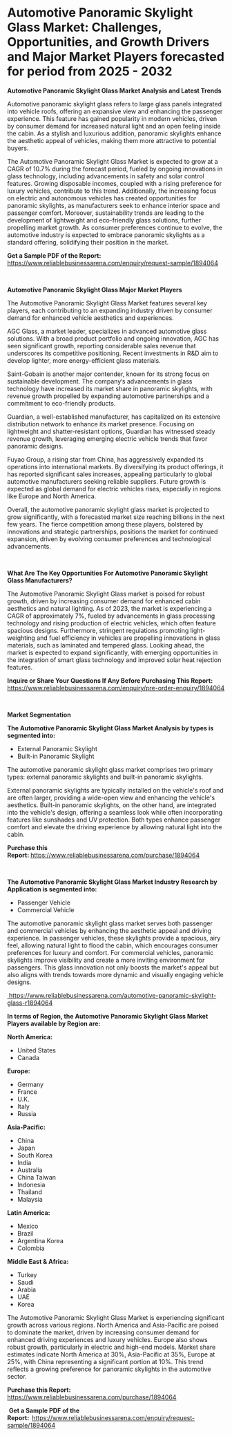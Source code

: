 <p><h1>Automotive Panoramic Skylight Glass Market: Challenges, Opportunities, and Growth Drivers and Major Market Players forecasted for period from 2025 - 2032</h1></p><p><strong>Automotive Panoramic Skylight Glass Market Analysis and Latest Trends</strong></p>
<p><p>Automotive panoramic skylight glass refers to large glass panels integrated into vehicle roofs, offering an expansive view and enhancing the passenger experience. This feature has gained popularity in modern vehicles, driven by consumer demand for increased natural light and an open feeling inside the cabin. As a stylish and luxurious addition, panoramic skylights enhance the aesthetic appeal of vehicles, making them more attractive to potential buyers.</p><p>The Automotive Panoramic Skylight Glass Market is expected to grow at a CAGR of 10.7% during the forecast period, fueled by ongoing innovations in glass technology, including advancements in safety and solar control features. Growing disposable incomes, coupled with a rising preference for luxury vehicles, contribute to this trend. Additionally, the increasing focus on electric and autonomous vehicles has created opportunities for panoramic skylights, as manufacturers seek to enhance interior space and passenger comfort. Moreover, sustainability trends are leading to the development of lightweight and eco-friendly glass solutions, further propelling market growth. As consumer preferences continue to evolve, the automotive industry is expected to embrace panoramic skylights as a standard offering, solidifying their position in the market.</p></p>
<p><strong>Get a Sample PDF of the Report:&nbsp;</strong> <a href="https://www.reliablebusinessarena.com/enquiry/request-sample/1894064?utm_campaign=2110&utm_medium=2&utm_source=Github&utm_content=ia&utm_term=15042025&utm_id=automotive-panoramic-skylight-glass">https://www.reliablebusinessarena.com/enquiry/request-sample/1894064</a></p>
<p>&nbsp;</p>
<p><strong>Automotive Panoramic Skylight Glass Major Market Players</strong></p>
<p><p>The Automotive Panoramic Skylight Glass Market features several key players, each contributing to an expanding industry driven by consumer demand for enhanced vehicle aesthetics and experiences. </p><p>AGC Glass, a market leader, specializes in advanced automotive glass solutions. With a broad product portfolio and ongoing innovation, AGC has seen significant growth, reporting considerable sales revenue that underscores its competitive positioning. Recent investments in R&D aim to develop lighter, more energy-efficient glass materials.</p><p>Saint-Gobain is another major contender, known for its strong focus on sustainable development. The company’s advancements in glass technology have increased its market share in panoramic skylights, with revenue growth propelled by expanding automotive partnerships and a commitment to eco-friendly products.</p><p>Guardian, a well-established manufacturer, has capitalized on its extensive distribution network to enhance its market presence. Focusing on lightweight and shatter-resistant options, Guardian has witnessed steady revenue growth, leveraging emerging electric vehicle trends that favor panoramic designs.</p><p>Fuyao Group, a rising star from China, has aggressively expanded its operations into international markets. By diversifying its product offerings, it has reported significant sales increases, appealing particularly to global automotive manufacturers seeking reliable suppliers. Future growth is expected as global demand for electric vehicles rises, especially in regions like Europe and North America.</p><p>Overall, the automotive panoramic skylight glass market is projected to grow significantly, with a forecasted market size reaching billions in the next few years. The fierce competition among these players, bolstered by innovations and strategic partnerships, positions the market for continued expansion, driven by evolving consumer preferences and technological advancements.</p></p>
<p>&nbsp;</p>
<p><strong>What Are The Key Opportunities For Automotive Panoramic Skylight Glass Manufacturers?</strong></p>
<p><p>The Automotive Panoramic Skylight Glass market is poised for robust growth, driven by increasing consumer demand for enhanced cabin aesthetics and natural lighting. As of 2023, the market is experiencing a CAGR of approximately 7%, fueled by advancements in glass processing technology and rising production of electric vehicles, which often feature spacious designs. Furthermore, stringent regulations promoting light-weighting and fuel efficiency in vehicles are propelling innovations in glass materials, such as laminated and tempered glass. Looking ahead, the market is expected to expand significantly, with emerging opportunities in the integration of smart glass technology and improved solar heat rejection features.</p></p>
<p><strong>Inquire or Share Your Questions If Any Before Purchasing This Report:</strong> <a href="https://www.reliablebusinessarena.com/enquiry/pre-order-enquiry/1894064?utm_campaign=2110&utm_medium=2&utm_source=Github&utm_content=ia&utm_term=15042025&utm_id=automotive-panoramic-skylight-glass">https://www.reliablebusinessarena.com/enquiry/pre-order-enquiry/1894064</a></p>
<p>&nbsp;</p>
<p><strong>Market Segmentation</strong></p>
<p><strong>The Automotive Panoramic Skylight Glass Market Analysis by types is segmented into:</strong></p>
<p><ul><li>External Panoramic Skylight</li><li>Built-in Panoramic Skylight</li></ul></p>
<p><p>The automotive panoramic skylight glass market comprises two primary types: external panoramic skylights and built-in panoramic skylights. </p><p>External panoramic skylights are typically installed on the vehicle's roof and are often larger, providing a wide-open view and enhancing the vehicle's aesthetics. Built-in panoramic skylights, on the other hand, are integrated into the vehicle's design, offering a seamless look while often incorporating features like sunshades and UV protection. Both types enhance passenger comfort and elevate the driving experience by allowing natural light into the cabin.</p></p>
<p><strong>Purchase this Report:&nbsp;</strong><a href="https://www.reliablebusinessarena.com/purchase/1894064?utm_campaign=2110&utm_medium=2&utm_source=Github&utm_content=ia&utm_term=15042025&utm_id=automotive-panoramic-skylight-glass">https://www.reliablebusinessarena.com/purchase/1894064</a></p>
<p>&nbsp;</p>
<p><strong>The Automotive Panoramic Skylight Glass Market Industry Research by Application is segmented into:</strong></p>
<p><ul><li>Passenger Vehicle</li><li>Commercial Vehicle</li></ul></p>
<p><p>The automotive panoramic skylight glass market serves both passenger and commercial vehicles by enhancing the aesthetic appeal and driving experience. In passenger vehicles, these skylights provide a spacious, airy feel, allowing natural light to flood the cabin, which encourages consumer preferences for luxury and comfort. For commercial vehicles, panoramic skylights improve visibility and create a more inviting environment for passengers. This glass innovation not only boosts the market's appeal but also aligns with trends towards more dynamic and visually engaging vehicle designs.</p></p>
<p><a href="https://www.reliablebusinessarena.com/automotive-panoramic-skylight-glass-r1894064?utm_campaign=2110&utm_medium=2&utm_source=Github&utm_content=ia&utm_term=15042025&utm_id=automotive-panoramic-skylight-glass">&nbsp;https://www.reliablebusinessarena.com/automotive-panoramic-skylight-glass-r1894064</a></p>
<p><strong>In terms of Region, the Automotive Panoramic Skylight Glass Market Players available by Region are:</strong></p>
<p>
    <p> <strong> North America: </strong>
        <ul>
            <li>United States</li>
            <li>Canada</li>
        </ul>
        </p> 
    <p> <strong> Europe: </strong>
        <ul>
            <li>Germany</li>
            <li>France</li>
            <li>U.K.</li>
            <li>Italy</li>
            <li>Russia</li>
        </ul>
        </p> 
    <p> <strong> Asia-Pacific: </strong>
        <ul>
            <li>China</li>
            <li>Japan</li>
            <li>South Korea</li>
            <li>India</li>
            <li>Australia</li>
            <li>China Taiwan</li>
            <li>Indonesia</li>
            <li>Thailand</li>
            <li>Malaysia</li>
        </ul>
        </p> 
    <p> <strong> Latin America: </strong>
        <ul>
            <li>Mexico</li>
            <li>Brazil</li>
            <li>Argentina Korea</li>
            <li>Colombia</li>
        </ul>
        </p> 
    <p> <strong> Middle East & Africa: </strong>
        <ul>
            <li>Turkey</li>
            <li>Saudi</li>
            <li>Arabia</li>
            <li>UAE</li>
            <li>Korea</li>
        </ul>
    </p>
    </p>
<p><p>The Automotive Panoramic Skylight Glass Market is experiencing significant growth across various regions. North America and Asia-Pacific are poised to dominate the market, driven by increasing consumer demand for enhanced driving experiences and luxury vehicles. Europe also shows robust growth, particularly in electric and high-end models. Market share estimates indicate North America at 30%, Asia-Pacific at 35%, Europe at 25%, with China representing a significant portion at 10%. This trend reflects a growing preference for panoramic skylights in the automotive sector.</p></p>
<p><strong>Purchase this Report: </strong><a href="https://www.reliablebusinessarena.com/purchase/1894064?utm_campaign=2110&utm_medium=2&utm_source=Github&utm_content=ia&utm_term=15042025&utm_id=automotive-panoramic-skylight-glass">https://www.reliablebusinessarena.com/purchase/1894064</a></p>
<p>&nbsp;<strong>Get a Sample PDF of the Report:&nbsp;&nbsp;</strong><a href="https://www.reliablebusinessarena.com/enquiry/request-sample/1894064?utm_campaign=2110&utm_medium=2&utm_source=Github&utm_content=ia&utm_term=15042025&utm_id=automotive-panoramic-skylight-glass">https://www.reliablebusinessarena.com/enquiry/request-sample/1894064</a></p>
<p><strong></strong></p>
<p><p></p><p></p><p></p></p>